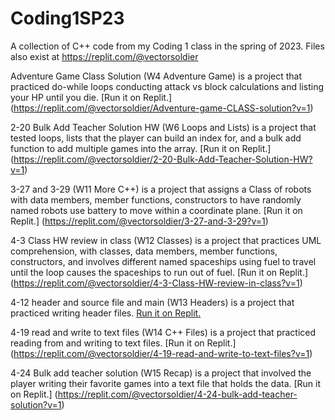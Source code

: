 # Coding1SP23
A collection of C++ code from my Coding 1 class in the spring of 2023. Files also exist at https://replit.com/@vectorsoldier

Adventure Game Class Solution (W4 Adventure Game) is a project that practiced do-while loops conducting attack vs block calculations and listing your HP until you die.  [Run it on Replit.] (https://replit.com/@vectorsoldier/Adventure-game-CLASS-solution?v=1)

2-20 Bulk Add Teacher Solution HW (W6 Loops and Lists) is a project that tested loops, lists that the player can build an index for, and a bulk add function to add multiple games into the array.  [Run it on Replit.] (https://replit.com/@vectorsoldier/2-20-Bulk-Add-Teacher-Solution-HW?v=1)

3-27 and 3-29 (W11 More C++) is a project that assigns a Class of robots with data members, member functions, constructors to have randomly named robots use battery to move within a coordinate plane.  [Run it on Replit.] (https://replit.com/@vectorsoldier/3-27-and-3-29?v=1)

4-3 Class HW review in class (W12 Classes) is a project that practices UML comprehension, with classes, data members, member functions, constructors, and involves different named spaceships using fuel to travel until the loop causes the spaceships to run out of fuel.  [Run it on Replit.] (https://replit.com/@vectorsoldier/4-3-Class-HW-review-in-class?v=1)

4-12 header and source file and main (W13 Headers) is a project that practiced writing header files. [Run it on Replit.](https://replit.com/@vectorsoldier/4-12-header-and-source-file-and-main?v=1)

4-19 read and write to text files (W14 C++ Files) is a project that practiced reading from and writing to text files.  [Run it on Replit.] (https://replit.com/@vectorsoldier/4-19-read-and-write-to-text-files?v=1)

4-24 Bulk add teacher solution (W15 Recap) is a project that involved the player writing their favorite games into a text file that holds the data.  [Run it on Replit.] (https://replit.com/@vectorsoldier/4-24-bulk-add-teacher-solution?v=1)
